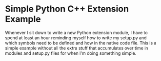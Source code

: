 # Simple Python C++ Extension Example

Whenever I sit down to write a new Python extension module, I have to spend at
least an hour reminding myself how to write my setup.py and which symbols need
to be defined and how in the native code file. This is a simple example without
all the extra stuff that accumulates over time in modules and setup.py files
for when I'm doing something simple.
